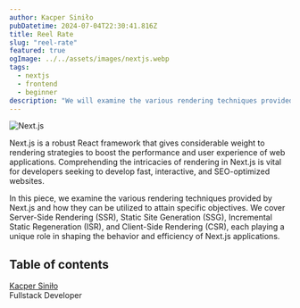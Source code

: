 ```yaml
---
author: Kacper Siniło
pubDatetime: 2024-07-04T22:30:41.816Z
title: Reel Rate
slug: "reel-rate"
featured: true
ogImage: ../../assets/images/nextjs.webp
tags:
  - nextjs
  - frontend
  - beginner
description: "We will examine the various rendering techniques provided by Next.js."
---
```


![Next.js](@assets/images/nextjs.webp)

Next.js is a robust React framework that gives considerable weight to rendering strategies to boost the performance and user experience of web applications. Comprehending the intricacies of rendering in Next.js is vital for developers seeking to develop fast, interactive, and SEO-optimized websites.

In this piece, we examine the various rendering techniques provided by Next.js and how they can be utilized to attain specific objectives. We cover Server-Side Rendering (SSR), Static Site Generation (SSG), Incremental Static Regeneration (ISR), and Client-Side Rendering (CSR), each playing a unique role in shaping the behavior and efficiency of Next.js applications.

## Table of contents

[Kacper Siniło](https://satnaing.dev) <br/>
Fullstack Developer
